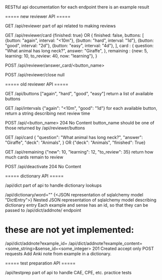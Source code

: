 RESTful api documentation
for each endpoint there is an example result

===== new reviewer API =====

GET /api/reviewer
  part of api related to making reviews

GET /api/reviewer/card
  {finished: true}
  OR
  {
    finished: false,
    buttons: [
      {button: "again", interval: "<10m"},
      {button: "hard", interval: "1d"},
      {button: "good", interval: "2d"},
      {button: "easy", interval: "4d"},
    ],
    card : {
      question: "What animal has long neck?",
      answer: "Giraffe",
    },
    remaining : {new: 5, learning: 10, to_review: 40, now: "learning"},
  }

POST /api/reviewer/answer_card/<button_name>
  <same as above>

POST /api/reviewer/close
  null

===== old reviewer API =====

GET /api/buttons
  ["again", "hard", "good", "easy"]
  return a list of available buttons

GET /api/intervals
  {"again": "<10m", "good": "1d"}
  for each available button, return a string describing next review time

POST /api/<button_name>
  204 No Content
  button_name should be one of those returned by /api/reviewer/buttons

GET /api/card
  {
    "question": "What animal has long neck?",
    "answer": "Giraffe",
    "deck": "Animals",
  }
  OR
  {"deck": "Animals", "finished": True}

GET /api/remaining
  {"new": 10, "learning": 12, "to_review": 35}
  return how much cards remain to review

POST /api/deactivate
  204 No Content

===== dictionary API =====

/api/dict
  part of api to handle dictionary lookups

/api/dictionary/word="<your query>"
  {<JSON representation of sqlalchemy model "DictEntry">}
  Nested JSON representation of sqlalchemy model describing dictionary entry
  Each example and sense has an id, so that they can be passed to
  /api/dict/addnote/ endpoint

# these are not yet implemented:
/api/dict/addnote?example_id=<some integer>
/api/dict/addnote?example_content=<some_string>&sense_id=<some_integer>
  201 Created
  accept only POST requests
  Add Anki note from example in a dictionary.

===== test preparation API =====

/api/testprep
  part of api to handle CAE, CPE, etc. practice tests
